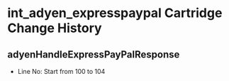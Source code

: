 # int_adyen_expresspaypal Cartridge Change History

## adyenHandleExpressPayPalResponse
- Line No: Start from 100 to 104
